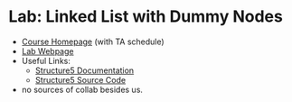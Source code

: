 # Lab: Linked List with Dummy Nodes
 * [Course Homepage](https://www.cs.williams.edu/~cs136) (with TA schedule)
 * [Lab Webpage](https://williams-cs.github.io/cs136s22-www/assets/labs/lab4/linkedlists.html)
 * Useful Links:
    * [Structure5 Documentation](http://www.cs.williams.edu/~bailey/JavaStructures/doc/structure5/index.html)
    * [Structure5 Source Code](http://www.cs.williams.edu/~bailey/JavaStructures/Software_files/structure-source.tgz)
 * no sources of collab besides us. 
